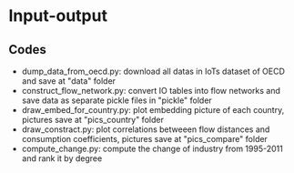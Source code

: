 # Input-output
## Codes
- dump_data_from_oecd.py: download all datas in IoTs dataset of OECD and save at "data" folder
- construct_flow_network.py: convert IO tables into flow networks and save data as separate pickle files in "pickle" folder 
- draw_embed_for_country.py: plot embedding picture of each country, pictures save at "pics_country" folder
- draw_constract.py: plot correlations betweeen flow distances and consumption coefficients, pictures save at "pics_compare" folder
- compute_change.py: compute the change of industry from 1995-2011 and rank it by degree
